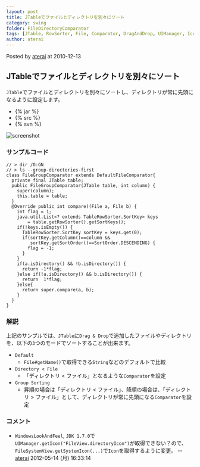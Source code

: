 ```yaml
---
layout: post
title: JTableでファイルとディレクトリを別々にソート
category: swing
folder: FileDirectoryComparator
tags: [JTable, RowSorter, File, Comparator, DragAndDrop, UIManager, Icon, FileSystemView]
author: aterai
---
```


Posted by [aterai](http://terai.xrea.jp/aterai.html) at 2010-12-13

## JTableでファイルとディレクトリを別々にソート
`JTable`でファイルとディレクトリを別々にソートし、ディレクトリが常に先頭になるように設定します。

- {% jar %}
- {% src %}
- {% svn %}

<!-- dummy comment line for breaking list -->

![screenshot](http://lh3.ggpht.com/_9Z4BYR88imo/TQXAQuafMsI/AAAAAAAAAqU/BDQdRbMeSnE/s800/FileDirectoryComparator.png)

### サンプルコード
<pre class="prettyprint"><code>// &gt; dir /O:GN
// &gt; ls --group-directories-first
class FileGroupComparator extends DefaultFileComparator{
  private final JTable table;
  public FileGroupComparator(JTable table, int column) {
    super(column);
    this.table = table;
  }
  @Override public int compare((File a, File b) {
    int flag = 1;
    java.util.List&lt;? extends TableRowSorter.SortKey&gt; keys
        = table.getRowSorter().getSortKeys();
    if(!keys.isEmpty()) {
      TableRowSorter.SortKey sortKey = keys.get(0);
      if(sortKey.getColumn()==column &amp;&amp;
         sortKey.getSortOrder()==SortOrder.DESCENDING) {
        flag = -1;
      }
    }
    if(a.isDirectory() &amp;&amp; !b.isDirectory()) {
      return -1*flag;
    }else if(!a.isDirectory() &amp;&amp; b.isDirectory()) {
      return  1*flag;
    }else{
      return super.compare(a, b);
    }
  }
}
</code></pre>

### 解説
上記のサンプルでは、`JTable`に`Drag & Drop`で追加したファイルやディレクトリを、以下の`3`つのモードでソートすることが出来ます。

- `Default`
    - `File#getName()`で取得できる`String`などのデフォルトで比較
- `Directory < File`
    - 「ディレクトリ < ファイル」となるような`Comparator`を設定
- `Group Sorting`
    - 昇順の場合は「ディレクトリ < ファイル」、降順の場合は、「ディレクトリ > ファイル」として、ディレクトリが常に先頭になる`Comparator`を設定

<!-- dummy comment line for breaking list -->

### コメント
- `WindowsLookAndFeel`, `JDK 1.7.0`で`UIManager.getIcon("FileView.directoryIcon")`が取得できない？ので、`FileSystemView.getSystemIcon(...)`で`Icon`を取得するように変更。 -- [aterai](http://terai.xrea.jp/aterai.html) 2012-05-14 (月) 16:33:14

<!-- dummy comment line for breaking list -->

